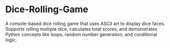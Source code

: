# Dice-Rolling-Game
A console-based dice rolling game that uses ASCII art to display dice faces. Supports rolling multiple dice, calculates total scores, and demonstrates Python concepts like loops, random number generation, and conditional logic.
